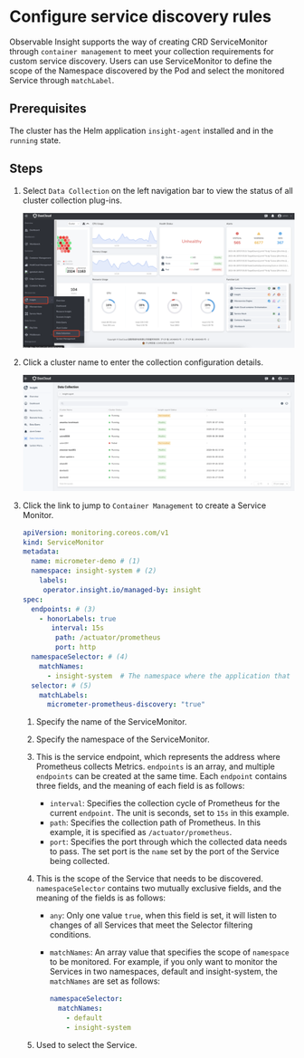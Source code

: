 # Configure service discovery rules

Observable Insight supports the way of creating CRD ServiceMonitor through `container management` to meet your collection requirements for custom service discovery.
Users can use ServiceMonitor to define the scope of the Namespace discovered by the Pod and select the monitored Service through `matchLabel`.

## Prerequisites

The cluster has the Helm application `insight-agent` installed and in the `running` state.

## Steps

1. Select `Data Collection` on the left navigation bar to view the status of all cluster collection plug-ins.

    ![Data Collection](../../images/collectmanage01.png)

2. Click a cluster name to enter the collection configuration details.

    ![Data Collection](../../images/collectmanage02.png)

3. Click the link to jump to `Container Management` to create a Service Monitor.

    ```yaml
    apiVersion: monitoring.coreos.com/v1
    kind: ServiceMonitor
    metadata:
      name: micrometer-demo # (1)
      namespace: insight-system # (2)
        labels: 
         operator.insight.io/managed-by: insight
    spec:
      endpoints: # (3)
        - honorLabels: true
           interval: 15s
            path: /actuator/prometheus
            port: http
      namespaceSelector: # (4)
        matchNames:
          - insight-system  # The namespace where the application that needs to expose metrics is located.
      selector: # (5)
        matchLabels:
          micrometer-prometheus-discovery: "true"
    ```

    1. Specify the name of the ServiceMonitor.
    2. Specify the namespace of the ServiceMonitor.
    3. This is the service endpoint, which represents the address where Prometheus collects Metrics.
       `endpoints` is an array, and multiple `endpoints` can be created at the same time.
       Each `endpoint` contains three fields, and the meaning of each field is as follows:

        - `interval`: Specifies the collection cycle of Prometheus for the current `endpoint`.
          The unit is seconds, set to `15s` in this example.
        - `path`: Specifies the collection path of Prometheus.
          In this example, it is specified as `/actuator/prometheus`.
        - `port`: Specifies the port through which the collected data needs to pass.
          The set port is the `name` set by the port of the Service being collected.

    4. This is the scope of the Service that needs to be discovered.
       `namespaceSelector` contains two mutually exclusive fields, and the meaning of the fields is as follows:

        - `any`: Only one value `true`, when this field is set, it will listen to changes
          of all Services that meet the Selector filtering conditions.
        - `matchNames`: An array value that specifies the scope of `namespace` to be monitored.
          For example, if you only want to monitor the Services in two namespaces, default and
          insight-system, the `matchNames` are set as follows:

            ```yaml
            namespaceSelector:
              matchNames:
                - default
                - insight-system
            ```

    5. Used to select the Service.
